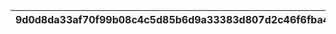 |9d0d8da33af70f99b08c4c5d85b6d9a33383d807d2c46f6fba47fcef6994bf86|7cf0aa1ed7aa33abb943ed387e39b165ed64e8aeb35e3aae77964274bc9760f6|efba1637a114c0530059f60241616516847cada6fe642a78bed2010bd8db9739|e156d5829069351b3fc8edfc750a2e69e2206c6e485eea5ac37705ff94d6a817|5f0d836692d2b5e9b3edcfb29a18fa50cb0bab60ee5684bae7beab264633b198|1f12e86144adb62066d1d6a80a7156b5cf72dc73668588367d5880811e797b4d|ee2cc32781d8d1d8a1e5011417aea07db7c2eb14c26302ebf4a017b76111e62d|
| --- | --- | --- | --- | --- | --- | --- |